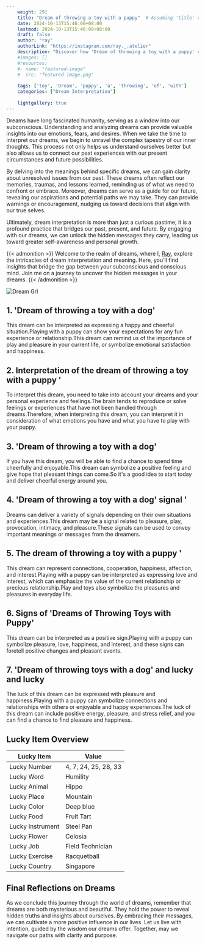 ```yaml
---
    weight: 291
    title: "Dream of throwing a toy with a puppy"  # Assuming 'title' column exists
    date: 2024-10-13T15:46:00+08:00
    lastmod: 2024-10-13T15:46:00+08:00
    draft: false
    author: "ray"
    authorLink: "https://instagram.com/ray._.atelier"
    description: "Discover how 'Dream of throwing a toy with a puppy' can interpret your future and uncover its significant meanings in your life."
    #images: []
    #resources:
    #- name: "featured-image"
    #  src: "featured-image.png"
    
    tags: ['toy', 'Dream', 'puppy', 'a', 'throwing', 'of', 'with']
    categories: ["Dream Interpretation"]
    
    lightgallery: true
---
```

    
Dreams have long fascinated humanity, serving as a window into our subconscious. Understanding and analyzing dreams can provide valuable insights into our emotions, fears, and desires. When we take the time to interpret our dreams, we begin to unravel the complex tapestry of our inner thoughts. This process not only helps us understand ourselves better but also allows us to connect our past experiences with our present circumstances and future possibilities.

By delving into the meanings behind specific dreams, we can gain clarity about unresolved issues from our past. These dreams often reflect our memories, traumas, and lessons learned, reminding us of what we need to confront or embrace. Moreover, dreams can serve as a guide for our future, revealing our aspirations and potential paths we may take. They can provide warnings or encouragement, nudging us toward decisions that align with our true selves.

Ultimately, dream interpretation is more than just a curious pastime; it is a profound practice that bridges our past, present, and future. By engaging with our dreams, we can unlock the hidden messages they carry, leading us toward greater self-awareness and personal growth.

{{< admonition >}}
Welcome to the realm of dreams, where I, [Ray](https://instagram.com/ray._.atelier), explore the intricacies of dream interpretation and meaning. Here, you’ll find insights that bridge the gap between your subconscious and conscious mind. Join me on a journey to uncover the hidden messages in your dreams.
{{< /admonition >}}

![Dream Grl](https://cdn.pixabay.com/photo/2017/11/02/03/35/gothic-2910057_1280.jpg "Dream Grl")

## 1. 'Dream of throwing a toy with a dog'
This dream can be interpreted as expressing a happy and cheerful situation.Playing with a puppy can show your expectations for any fun experience or relationship.This dream can remind us of the importance of play and pleasure in your current life, or symbolize emotional satisfaction and happiness.

## 2. Interpretation of the dream of throwing a toy with a puppy '
To interpret this dream, you need to take into account your dreams and your personal experience and feelings.The brain tends to reproduce or solve feelings or experiences that have not been handled through dreams.Therefore, when interpreting this dream, you can interpret it in consideration of what emotions you have and what you have to play with your puppy.

## 3. 'Dream of throwing a toy with a dog'
If you have this dream, you will be able to find a chance to spend time cheerfully and enjoyable.This dream can symbolize a positive feeling and give hope that pleasant things can come.So it's a good idea to start today and deliver cheerful energy around you.

## 4. 'Dream of throwing a toy with a dog' signal '
Dreams can deliver a variety of signals depending on their own situations and experiences.This dream may be a signal related to pleasure, play, provocation, intimacy, and pleasure.These signals can be used to convey important meanings or messages from the dreamers.

## 5. The dream of throwing a toy with a puppy '
This dream can represent connections, cooperation, happiness, affection, and interest.Playing with a puppy can be interpreted as expressing love and interest, which can emphasize the value of the current relationship or precious relationship.Play and toys also symbolize the pleasures and pleasures in everyday life.

## 6. Signs of 'Dreams of Throwing Toys with Puppy'
This dream can be interpreted as a positive sign.Playing with a puppy can symbolize pleasure, love, happiness, and interest, and these signs can foretell positive changes and pleasant events.

## 7. 'Dream of throwing toys with a dog' and lucky and lucky
The luck of this dream can be expressed with pleasure and happiness.Playing with a puppy can symbolize connections and relationships with others or enjoyable and happy experiences.The luck of this dream can include positive energy, pleasure, and stress relief, and you can find a chance to find pleasure and happiness.

## Lucky Item Overview
| Lucky Item          | Value              |
|---------------|--------------------|
| Lucky Number        | 4, 7, 24, 25, 28, 33  |
| Lucky Word          | Humility |
| Lucky Animal        | Hippo |
| Lucky Place         | Mountain     |
| Lucky Color         | Deep blue     |
| Lucky Food          | Fruit Tart      |
| Lucky Instrument    | Steel Pan |
| Lucky Flower        | Celosia    |
| Lucky Job           | Field Technician       |
| Lucky Exercise      | Racquetball  |
| Lucky Country       | Singapore    |


##  Final Reflections on Dreams

As we conclude this journey through the world of dreams, remember that dreams are both mysterious and beautiful. They hold the power to reveal hidden truths and insights about ourselves. By embracing their messages, we can cultivate a more positive influence in our lives. Let us live with intention, guided by the wisdom our dreams offer. Together, may we navigate our paths with clarity and purpose.
